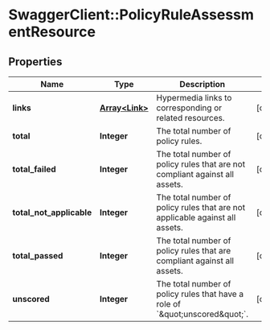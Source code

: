 # SwaggerClient::PolicyRuleAssessmentResource

## Properties
Name | Type | Description | Notes
------------ | ------------- | ------------- | -------------
**links** | [**Array&lt;Link&gt;**](Link.md) | Hypermedia links to corresponding or related resources. | [optional] 
**total** | **Integer** | The total number of policy rules. | [optional] 
**total_failed** | **Integer** | The total number of policy rules that are not compliant against all assets. | [optional] 
**total_not_applicable** | **Integer** | The total number of policy rules that are not applicable against all assets. | [optional] 
**total_passed** | **Integer** | The total number of policy rules that are compliant against all assets. | [optional] 
**unscored** | **Integer** | The total number of policy rules that have a role of &#x60;\&quot;unscored\&quot;&#x60;. | [optional] 

